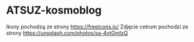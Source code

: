 # ATSUZ-kosmoblog

Ikony pochodzą ze strony https://freeicons.io/
Zdjęcie cetrum pochodzi ze strony https://unsplash.com/photos/sa-4vtGmIzQ
